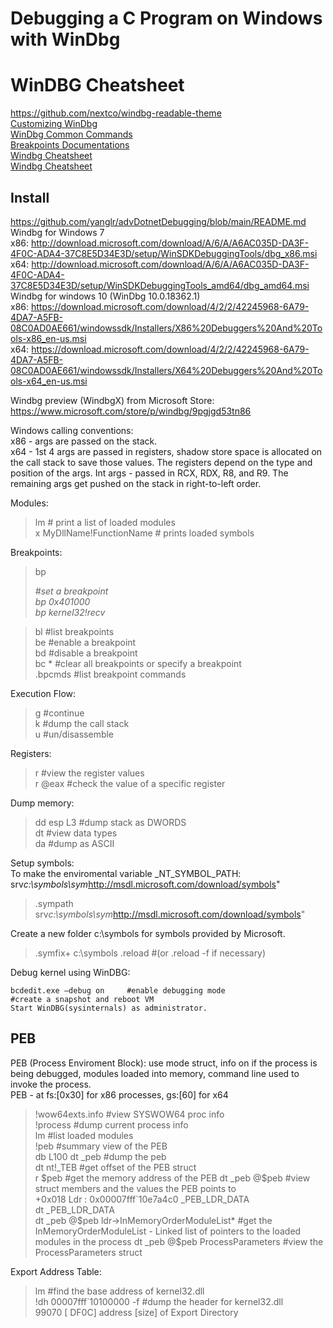 # Debugging a C Program on Windows with WinDbg     
# WinDBG Cheatsheet   
https://github.com/nextco/windbg-readable-theme     
[Customizing WinDbg](https://www.zachburlingame.com/2011/12/customizing-your-windbg-workspace-and-color-scheme/)     
[WinDbg Common Commands](http://windbg.info/doc/1-common-cmds.html)       
[Breakpoints Documentations](https://learn.microsoft.com/en-us/windows-hardware/drivers/debuggercmds/bp--bu--bm--set-breakpoint-0)      
[Windbg Cheatsheet](https://github.com/repnz/windbg-cheat-sheet)     
[Windbg Cheatsheet](https://dblohm7.ca/pmo/windbgcheatsheet.html)    
## Install     
https://github.com/yanglr/advDotnetDebugging/blob/main/README.md          
Windbg for Windows 7           
x86: http://download.microsoft.com/download/A/6/A/A6AC035D-DA3F-4F0C-ADA4-37C8E5D34E3D/setup/WinSDKDebuggingTools/dbg_x86.msi         
x64: http://download.microsoft.com/download/A/6/A/A6AC035D-DA3F-4F0C-ADA4-37C8E5D34E3D/setup/WinSDKDebuggingTools_amd64/dbg_amd64.msi         
Windbg for windows 10 (WinDbg 10.0.18362.1)            
x86: https://download.microsoft.com/download/4/2/2/42245968-6A79-4DA7-A5FB-08C0AD0AE661/windowssdk/Installers/X86%20Debuggers%20And%20Tools-x86_en-us.msi        
x64: https://download.microsoft.com/download/4/2/2/42245968-6A79-4DA7-A5FB-08C0AD0AE661/windowssdk/Installers/X64%20Debuggers%20And%20Tools-x64_en-us.msi       

Windbg preview (WindbgX) from Microsoft Store:             
https://www.microsoft.com/store/p/windbg/9pgjgd53tn86          


Windows calling conventions:   
x86 - args are passed on the stack.    
x64 - 1st 4 args are passed in registers, shadow store space is allocated on the call stack to save those values. The registers depend on the type and position of the args. Int args - passed in RCX, RDX, R8, and R9. The remaining args get pushed on the stack in right-to-left order.              

Modules:        
> lm                           # print a list of loaded modules        
> x MyDllName!FunctionName     # prints loaded symbols   

Breakpoints:  
> bp <address>      #set a breakpoint   
> bp 0x401000   
> bp kernel32!recv   

> bl     #list breakpoints  
> be     #enable a breakpoint   
> bd     #disable a breakpoint   
> bc *   #clear all breakpoints or specify a breakpoint   
> .bpcmds      #list breakpoint commands   

Execution Flow:      
> g   #continue    
> k   #dump the call stack   
> u   #un/disassemble   

Registers:       
> r    #view the register values   
> r @eax    #check the value of a specific register    

Dump memory:       
> dd esp L3      #dump stack as DWORDS       
> dt             #view data types   
> da             #dump as ASCII   

Setup symbols:       
To make the enviromental variable _NT_SYMBOL_PATH: srv*c:\symbols\sym*http://msdl.microsoft.com/download/symbols"        
> .sympath srv*c:\symbols\sym*http://msdl.microsoft.com/download/symbols"    

Create a new folder c:\symbols for symbols provided by Microsoft.      
> .symfix+ c:\symbols
> .reload       #(or .reload -f if necessary)

Debug kernel using WinDBG:     
```
bcdedit.exe –debug on     #enable debugging mode
#create a snapshot and reboot VM
Start WinDBG(sysinternals) as administrator.  
```

## PEB   
PEB (Process Enviroment Block): use mode struct, info on if the process is being debugged, modules loaded into memory, command line used to invoke the process.       
PEB - at fs:[0x30] for x86 processes, gs:[60] for x64    
> !wow64exts.info   #view SYSWOW64 proc info     
> !process      #dump current process info   
> lm   #list loaded modules   
> !peb   #summary view of the PEB          
> db <base address of the process> L100
> dt _peb     #dump the peb     
> dt nt!_TEB    #get offset of the PEB struct   
> r $peb     #get the memory address of the PEB    
> dt _peb @$peb    #view struct members and the values the PEB points to       
+0x018 Ldr              : 0x00007fff`10e7a4c0 _PEB_LDR_DATA        
> dt _PEB_LDR_DATA   
> dt _peb @$peb ldr->InMemoryOrderModuleList*     #get the InMemoryOrderModuleList - Linked list of pointers to the loaded modules in the process   
> dt _peb @$peb ProcessParameters    #view the ProcessParameters struct   

Export Address Table:      
> lm    #find the base address of kernel32.dll    
> !dh 00007fff`10100000 -f        #dump the header for kernel32.dll    
   99070 [    DF0C] address [size] of Export Directory    

